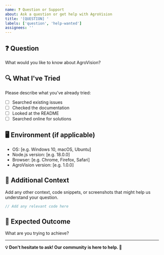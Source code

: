 ```yaml
---
name: ❓ Question or Support
about: Ask a question or get help with AgroVision
title: '[QUESTION] '
labels: ['question', 'help-wanted']
assignees: ''
---
```


## ❓ Question
What would you like to know about AgroVision?

## 🔍 What I've Tried
Please describe what you've already tried:
- [ ] Searched existing issues
- [ ] Checked the documentation
- [ ] Looked at the README
- [ ] Searched online for solutions

## 🖥️ Environment (if applicable)
- OS: [e.g. Windows 10, macOS, Ubuntu]
- Node.js version: [e.g. 18.0.0]
- Browser: [e.g. Chrome, Firefox, Safari]
- AgroVision version: [e.g. 1.0.0]

## 📝 Additional Context
Add any other context, code snippets, or screenshots that might help us understand your question.

```javascript
// Add any relevant code here
```

## 🎯 Expected Outcome
What are you trying to achieve?

---

**💡 Don't hesitate to ask! Our community is here to help. 🤝**